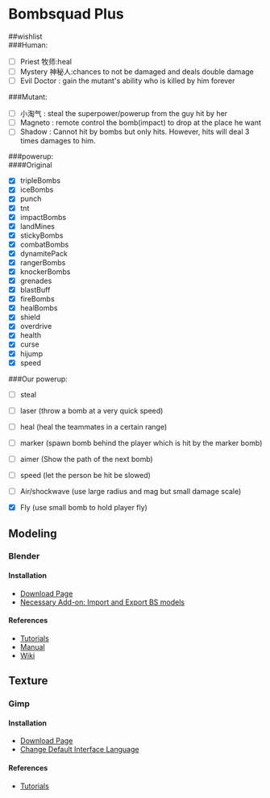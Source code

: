 # Bombsquad Plus  

##wishlist  
###Human:  
- [ ] Priest 牧师:heal  
- [ ] Mystery 神秘人:chances to not be damaged and deals double damage  
- [ ] Evil Doctor : gain the mutant's ability who is killed by him forever  

###Mutant:  
- [ ] 小淘气 : steal the superpower/powerup from the guy hit by her  
- [ ] Magneto : remote control the bomb(impact) to drop at the place he want
- [ ] Shadow : Cannot hit by bombs but only hits. However, hits will deal 3 times damages to him.

###powerup:  
####Original  
- [x] tripleBombs  
- [x] iceBombs  
- [x] punch  
- [x] tnt  
- [x] impactBombs  
- [x] landMines  
- [x] stickyBombs  
- [x] combatBombs  
- [x] dynamitePack  
- [x] rangerBombs  
- [x] knockerBombs  
- [x] grenades  
- [x] blastBuff  
- [x] fireBombs  
- [x] healBombs  
- [x] shield  
- [x] overdrive  
- [x] health  
- [x] curse  
- [x] hijump  
- [x] speed  

###Our powerup:  
- [ ] steal  
- [ ] laser (throw a bomb at a very quick speed)  
- [ ] heal (heal the teammates in a certain range)  
- [ ] marker (spawn bomb behind the player which is hit by the marker bomb)  
- [ ] aimer (Show the path of the next bomb)  
- [ ] speed (let the person be hit be slowed)  
- [ ] Air/shockwave (use large radius and mag but small damage scale)  
- [x] Fly (use small bomb to hold player fly)  


## Modeling

### Blender

#### Installation
* [Download Page](https://www.blender.org/download/)
* [Necessary Add-on: Import and Export BS models](https://github.com/Mrmaxmeier/BombSquad-Community-Mod-Manager/tree/master/utils/blender)

#### References
* [Tutorials](https://www.youtube.com/watch?v=LLV7h-WLIx0&list=PLrgQj91MOVfjTShOMRY8TLmkJ7OFr7bj6)
* [Manual](https://docs.blender.org/manual/en/dev/getting_started/index.html)
* [Wiki](https://wiki.blender.org/)

## Texture

### Gimp

#### Installation
* [Download Page](http://gimp.lisanet.de/Website/Support.html)
* [Change Default Interface Language](http://www.ekenberg.se/blog/change-gimp-interface-language-on-mac/)

#### References
* [Tutorials](https://www.gimp.org/tutorials/)
